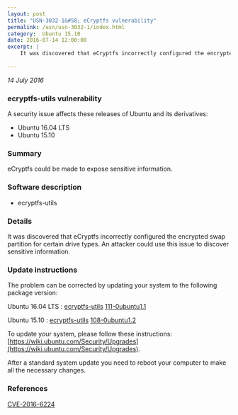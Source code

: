 ```yaml
---
layout: post
title: "USN-3032-1&#58; eCryptfs vulnerability"
permalink: /usn/usn-3032-1/index.html
category:  Ubuntu 15.10
date: 2016-07-14 12:00:00
excerpt: |
    It was discovered that eCryptfs incorrectly configured the encrypted swap partition for certain drive types. An attacker could use this issue to discover sensitive information. 
    
--- 
```

 
 

*14 July 2016*

### ecryptfs-utils vulnerability

A security issue affects these releases of Ubuntu and its derivatives:

* Ubuntu 16.04 LTS
* Ubuntu 15.10

### Summary

eCryptfs could be made to expose sensitive information. 

### Software description

* ecryptfs-utils 

### Details

It was discovered that eCryptfs incorrectly configured the encrypted swap partition for certain drive types. An attacker could use this issue to discover sensitive information. 

### Update instructions

The problem can be corrected by updating your system to the following package version:

Ubuntu 16.04 LTS
 : [ecryptfs-utils](https://launchpad.net/ubuntu/+source/ecryptfs-utils) <span> [111-0ubuntu1.1](https://launchpad.net/ubuntu/+source/ecryptfs-utils/111-0ubuntu1.1) </span> 

Ubuntu 15.10
 : [ecryptfs-utils](https://launchpad.net/ubuntu/+source/ecryptfs-utils) <span> [108-0ubuntu1.2](https://launchpad.net/ubuntu/+source/ecryptfs-utils/108-0ubuntu1.2) </span> 

To update your system, please follow these instructions: [https://wiki.ubuntu.com/Security/Upgrades](https://wiki.ubuntu.com/Security/Upgrades).

After a standard system update you need to reboot your computer to make all the necessary changes. 

### References

 
 [CVE-2016-6224](http://people.ubuntu.com/~ubuntu-security/cve/CVE-2016-6224)
 

